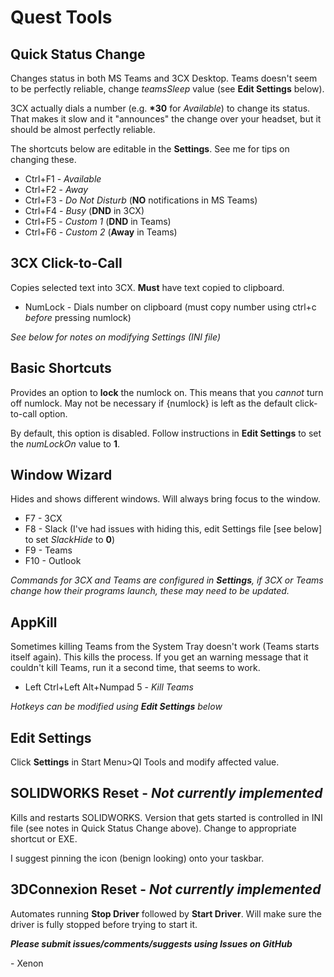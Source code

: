 # Quest Tools

## Quick Status Change
Changes status in both MS Teams and 3CX Desktop. Teams doesn't seem to be perfectly reliable, change *teamsSleep* value (see **Edit Settings** below).

3CX actually dials a number (e.g. **\*30** for *Available*) to change its status. That makes it slow and it "announces" the change over your headset, but it should be almost perfectly reliable.

The shortcuts below are editable in the **Settings**. See me for tips on changing these.

+ Ctrl+F1  - *Available*
+ Ctrl+F2  - *Away*
+ Ctrl+F3  - *Do Not Disturb* (**NO** notifications in MS Teams)
+ Ctrl+F4  - *Busy* (**DND** in 3CX)
+ Ctrl+F5  - *Custom 1* (**DND** in Teams)
+ Ctrl+F6  - *Custom 2* (**Away** in Teams)

## 3CX Click-to-Call
Copies selected text into 3CX. **Must** have text copied to clipboard.

+ NumLock - Dials number on clipboard (must copy number using ctrl+c *before* pressing numlock)

_See below for notes on modifying Settings (INI file)_

## Basic Shortcuts
Provides an option to **lock** the numlock on. This means that you *cannot* turn off numlock. May not be necessary if {numlock} is left as the default click-to-call option.

By default, this option is disabled. Follow instructions in **Edit Settings** to set the *numLockOn* value to **1**.

## Window Wizard
Hides and shows different windows. Will always bring focus to the window.

+ F7 - 3CX
+ F8 - Slack (I've had issues with hiding this, edit Settings file [see below] to set *SlackHide* to **0**)
+ F9 - Teams
+ F10 - Outlook

_Commands for 3CX and Teams are configured in **Settings**, if 3CX or Teams change how their programs launch, these may need to be updated._

## AppKill
Sometimes killing Teams from the System Tray doesn't work (Teams starts itself again). This kills the process. If you get an warning message that it couldn't kill Teams, run it a second time, that seems to work.

+ Left Ctrl+Left Alt+Numpad 5 - *Kill Teams*

_Hotkeys can be modified using **Edit Settings** below_

## Edit Settings
Click **Settings** in Start Menu>QI Tools and modify affected value.

## SOLIDWORKS Reset - *Not currently implemented*
Kills and restarts SOLIDWORKS. Version that gets started is controlled in INI file (see notes in Quick Status Change above). Change to appropriate shortcut or EXE.

I suggest pinning the icon (benign looking) onto your taskbar.

## 3DConnexion Reset - *Not currently implemented*
Automates running **Stop Driver** followed by **Start Driver**. Will make sure the driver is fully stopped before trying to start it.

**_Please submit issues/comments/suggests using Issues on GitHub_**

\- Xenon
